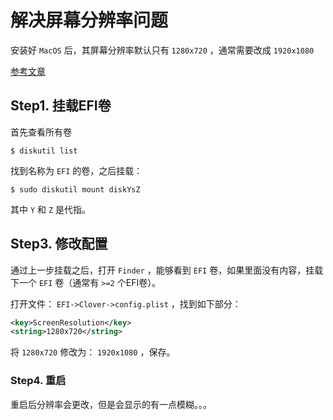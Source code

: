 # 解决屏幕分辨率问题

安装好 `MacOS` 后，其屏幕分辨率默认只有 `1280x720` ，通常需要改成 `1920x1080`

[参考文章](https://github.com/foxlet/macOS-Simple-KVM/blob/master/docs/guide-screen-resolution.md)

## Step1. 挂载EFI卷

首先查看所有卷

```shell
$ diskutil list
```

找到名称为 `EFI` 的卷，之后挂载：

```shell
$ sudo diskutil mount diskYsZ
```

其中 `Y` 和 `Z` 是代指。

## Step3. 修改配置

通过上一步挂载之后，打开 `Finder` ，能够看到 `EFI` 卷，如果里面没有内容，挂载下一个 `EFI` 卷（通常有 `>=2` 个EFI卷）。

打开文件： `EFI->Clover->config.plist` ，找到如下部分：

```xml
<key>ScreenResolution</key>
<string>1280x720</string>
```

将 `1280x720` 修改为： `1920x1080` ，保存。

### Step4. 重启

重启后分辨率会更改，但是会显示的有一点模糊。。。
